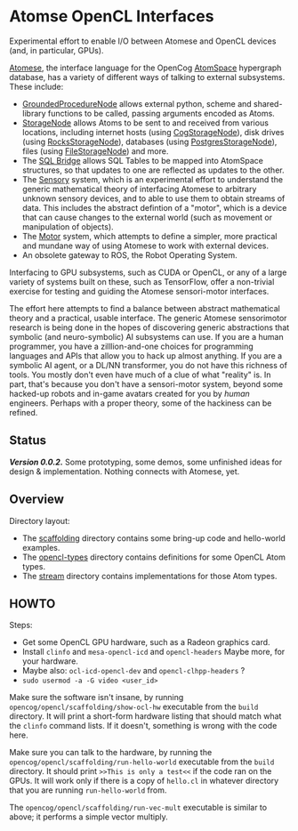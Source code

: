 
Atomse OpenCL Interfaces
========================
Experimental effort to enable I/O between Atomese and OpenCL devices
(and, in particular, GPUs).

[Atomese](https://opencog.org/wiki/Atomese), the interface language for
the OpenCog [AtomSpace](https://github.com/opencog/atomspace) hypergraph
database, has a variety of different ways of talking to external
subsystems. These include:

* [GroundedProcedureNode](https://opencog.org/wiki/GroundedProcedureNode)
  allows external python, scheme and shared-library functions to be
  called, passing arguments encoded as Atoms.
* [StorageNode](https://opencog.org/wiki/StorageNode) allows Atoms to
  be sent to and received from various locations, including internet
  hosts (using
  [CogStorageNode](https://opencog.org/wiki/CogStorageNode)), disk
  drives (using
  [RocksStorageNode](https://opencog.org/wiki/RocksStorageNode)),
  databases (using
  [PostgresStorageNode](https://opencog.org/wiki/PostgresStorageNode)),
  files (using
  [FileStorageNode](https://opencog.org/wiki/FileStorageNode))
  and more.
* The [SQL Bridge](https://github.com/opencog/sql-bridge) allows
  SQL Tables to be mapped into AtomSpace structures, so that updates
  to one are reflected as updates to the other.
* The [Sensory](https://github.com/opencog/sensory) system, which is
  an experimental effort to understand the generic mathematical theory
  of interfacing Atomese to arbitrary unknown sensory devices, and to
  able to use them to obtain streams of data. This includes the
  abstract defintion of a "motor", which is a device that can cause
  changes to the external world (such as movement or manipulation of
  objects).
* The [Motor](https://github.com/opencog/motor) system, which attempts
  to define a simpler, more practical and mundane way of using Atomese
  to work with external devices.
* An obsolete gateway to ROS, the Robot Operating System.

Interfacing to GPU subsystems, such as CUDA or OpenCL, or any of a large
variety of systems built on these, such as TensorFlow, offer a
non-trivial exercise for testing and guiding the Atomese sensori-motor
interfaces.

The effort here attempts to find a balance between abstract
mathematical theory and a practical, usable interface. The generic
Atomese sensorimotor research is being done in the hopes of discovering
generic abstractions that symbolic (and neuro-symbolic) AI subsystems
can use. If you are a human programmer, you have a zilllion-and-one
choices for programming languages and APIs that allow you to hack up
almost anything. If you are a symbolic AI agent, or a DL/NN transformer,
you do not have this richness of tools. You mostly don't even have much
of a clue of what "reality" is. In part, that's because you don't have
a sensori-motor system, beyond some hacked-up robots and in-game avatars
created for you by *human* engineers. Perhaps with a proper theory, some
of the hackiness can be refined.


Status
-----
***Version 0.0.2.***
Some prototyping, some demos, some unfinished ideas for design &
implementation. Nothing connects with Atomese, yet.

Overview
--------
Directory layout:

* The [scaffolding](scaffolding) directory contains some bring-up code
  and hello-world examples.
* The [opencl-types](opencl-types) directory contains definitions for
  some OpenCL Atom types.
* The [stream](stream) directory contains implementations for those
  Atom types.


HOWTO
-----
Steps:
* Get some OpenCL GPU hardware, such as a Radeon graphics card.
* Install `clinfo` and `mesa-opencl-icd` and `opencl-headers`
  Maybe more, for your hardware.
* Maybe also: `ocl-icd-opencl-dev` and `opencl-clhpp-headers` ?
* `sudo usermod -a -G video <user_id>`

Make sure the software isn't insane, by running
`opencog/opencl/scaffolding/show-ocl-hw` executable from the `build`
directory. It will print a short-form hardware listing that should
match what the `clinfo` command lists. If it doesn't, something is
wrong with the code here.

Make sure you can talk to the hardware, by running the
`opencog/opencl/scaffolding/run-hello-world` executable from the `build`
directory. It should print `>>This is only a test<<` if the code ran
on the GPUs.  It will work only if there is a copy of `hello.cl` in
whatever directory that you are running `run-hello-world` from.

The `opencog/opencl/scaffolding/run-vec-mult` executable is similar
to above; it performs a simple vector multiply.
